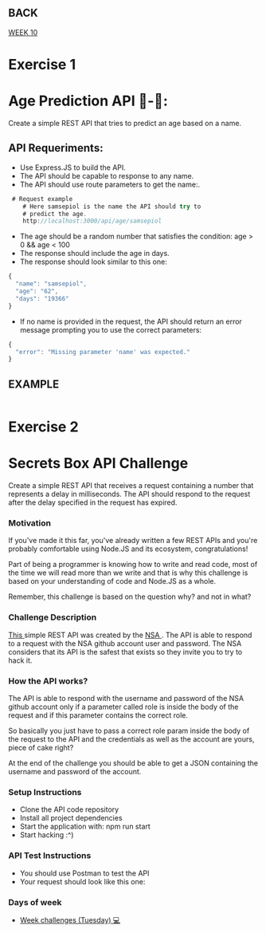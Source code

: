 
## BACK
<a href="https://github.com/Lesdith/core-code-from-scratch-readme/blob/main/Weeks/Week%2010%20React-Node/Week%2010.md">WEEK 10</a>

# Exercise 1
# Age Prediction API 👶-👴:
Create a simple REST API that tries to predict an age based on a name.

## API Requeriments:
  <ul>
  <li> Use Express.JS to build the API.</li>
   <li> The API should be capable to response to any name.</li>
    <li> The API should use route parameters to get the name:.</li>
</ul>



```javascript
 # Request example
    # Here samsepiol is the name the API should try to
    # predict the age.
    http://localhost:3000/api/age/samsepiol
```
  <ul>
  <li>The age should be a random number that satisfies the condition: age > 0 && age < 100</li>
   <li> The response should include the age in days.</li>
   <li> The response should look similar to this one:</li>
</ul>

```javascript
{
  "name": "samsepiol",
  "age": "62",
  "days": "19366"
}
```

  <ul>
  <li>If no name is provided in the request, the API should return an error message
prompting you to use the correct parameters:</li>
</ul>

```javascript
{
  "error": "Missing parameter 'name' was expected."
}
```

## EXAMPLE

```javascript


```


 
 
 # Exercise 2
 # Secrets Box API Challenge
Create a simple REST API that receives a request containing a number that represents a delay
in milliseconds. The API should respond to the request after the delay specified in the request has expired.


### Motivation
If you've made it this far, you've already written a few REST APIs and you're probably comfortable using Node.JS and its ecosystem, congratulations!

Part of being a programmer is knowing how to write and read code, most of the time we will read more than we write and that is why this challenge is based on your understanding of code and Node.JS as a whole.

Remember, this challenge is based on the question why? and not in what?


### Challenge Description

<a href="https://github.com/NSA-CORE-CODE/secrets-box-api" >This </a> simple REST API was created by the <a href="https://www.nsa.gov/" >NSA </a> . The API is able to respond to a request with the NSA github account user and password. The NSA considers that its API is the safest that exists so they invite you to try to hack it.


### How the API works?

The API is able to respond with the username and password of the NSA github account only if a parameter called role is inside the body of the request and if this parameter contains the correct role.

So basically you just have to pass a correct role param inside the body of the request to the API and the credentials as well as the account are yours, piece of cake right?

At the end of the challenge you should be able to get a JSON containing the username and password of the account.


### Setup Instructions
  <ul>
  <li> Clone the API code repository</li>
   <li> Install all project dependencies</li>
   <li> Start the application with: npm run start</li>
   <li> Start hacking :^)</li>
</ul>


### API Test Instructions
 <ul>
  <li> You should use Postman to test the API</li>
   <li> Your request should look like this one:</li>
</ul>



 ### Days of week
 <ul>
  <li>
<a href="https://github.com/Lesdith/core-code-from-scratch-readme/blob/main/Weeks/Week%2011%20%20Node-Databases/Week%20challenges%20(Tuesday).md"> Week challenges (Tuesday) 💻 </a>
 </li>
 </ul>







